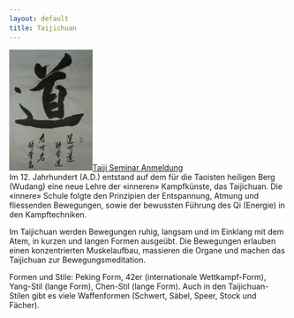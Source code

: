 ```yaml
---
layout: default
title: Taijichuan
---
```


<img class="right" src="/images/tao.jpg" alt="Tao"><a target="_blank" href="http://www.wu-shu.ch/images/taiji_seminar.jpg" class="button-contact-info">Taiji Seminar Anmeldung</a><br>
Im 12. Jahrhundert (A.D.) entstand auf dem für die Taoisten heiligen Berg (Wudang) eine neue Lehre der «inneren» Kampfkünste, das Taijichuan. Die «innere» Schule folgte den Prinzipien der Entspannung, Atmung und fliessenden Bewegungen, sowie der bewussten Führung des Qi (Energie) in den Kampftechniken.

Im Taijichuan werden Bewegungen ruhig, langsam und im Einklang mit dem Atem, in kurzen und langen Formen ausgeübt. Die Bewegungen erlauben einen konzentrierten Muskelaufbau, massieren die Organe und machen das Taijichuan zur Bewegungsmeditation.

Formen und Stile: Peking Form, 42er (internationale Wettkampf-Form), Yang-Stil (lange Form), Chen-Stil (lange Form). Auch in den Taijichuan-Stilen gibt es viele Waffenformen (Schwert, Säbel, Speer, Stock und Fächer).

